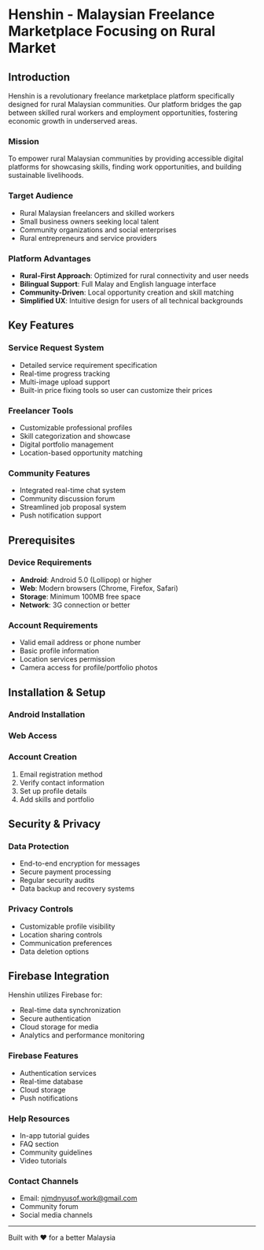 # Henshin - Malaysian Freelance Marketplace Focusing on Rural Market

## Introduction

Henshin is a revolutionary freelance marketplace platform specifically designed for rural Malaysian communities. Our platform bridges the gap between skilled rural workers and employment opportunities, fostering economic growth in underserved areas.

### Mission
To empower rural Malaysian communities by providing accessible digital platforms for showcasing skills, finding work opportunities, and building sustainable livelihoods.

### Target Audience
- Rural Malaysian freelancers and skilled workers
- Small business owners seeking local talent
- Community organizations and social enterprises
- Rural entrepreneurs and service providers

### Platform Advantages
- **Rural-First Approach**: Optimized for rural connectivity and user needs
- **Bilingual Support**: Full Malay and English language interface
- **Community-Driven**: Local opportunity creation and skill matching
- **Simplified UX**: Intuitive design for users of all technical backgrounds

## Key Features

### Service Request System
- Detailed service requirement specification
- Real-time progress tracking
- Multi-image upload support
- Built-in price fixing tools so user can customize their prices

### Freelancer Tools
- Customizable professional profiles
- Skill categorization and showcase
- Digital portfolio management
- Location-based opportunity matching

### Community Features
- Integrated real-time chat system
- Community discussion forum
- Streamlined job proposal system
- Push notification support

## Prerequisites

### Device Requirements
- **Android**: Android 5.0 (Lollipop) or higher
- **Web**: Modern browsers (Chrome, Firefox, Safari)
- **Storage**: Minimum 100MB free space
- **Network**: 3G connection or better

### Account Requirements
- Valid email address or phone number
- Basic profile information
- Location services permission
- Camera access for profile/portfolio photos

## Installation & Setup

### Android Installation


### Web Access


### Account Creation
1. Email registration method
2. Verify contact information
3. Set up profile details
4. Add skills and portfolio

## Security & Privacy

### Data Protection
- End-to-end encryption for messages
- Secure payment processing
- Regular security audits
- Data backup and recovery systems

### Privacy Controls
- Customizable profile visibility
- Location sharing controls
- Communication preferences
- Data deletion options

## Firebase Integration

Henshin utilizes Firebase for:
- Real-time data synchronization
- Secure authentication
- Cloud storage for media
- Analytics and performance monitoring

### Firebase Features
- Authentication services
- Real-time database
- Cloud storage
- Push notifications


### Help Resources
- In-app tutorial guides
- FAQ section
- Community guidelines
- Video tutorials

### Contact Channels
- Email: njmdnyusof.work@gmail.com
- Community forum
- Social media channels




---

Built with ❤️ for a better Malaysia